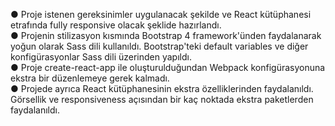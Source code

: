 ● Proje istenen gereksinimler uygulanacak şekilde ve React kütüphanesi etrafında fully responsive olacak şeklide hazırlandı.<br/>
● Projenin stilizasyon kısmında Bootstrap 4 framework'ünden faydalanarak yoğun olarak Sass dili kullanıldı. Bootstrap'teki default variables ve diğer konfigürasyonlar Sass dili üzerinden yapıldı.<br/>
● Proje create-react-app ile oluşturulduğundan Webpack konfigürasyonuna ekstra bir düzenlemeye gerek kalmadı.<br/>
● Projede ayrıca React kütüphanesinin ekstra özelliklerinden faydalanıldı. Görsellik ve responsiveness açısından bir kaç noktada ekstra paketlerden faydalanıldı.
